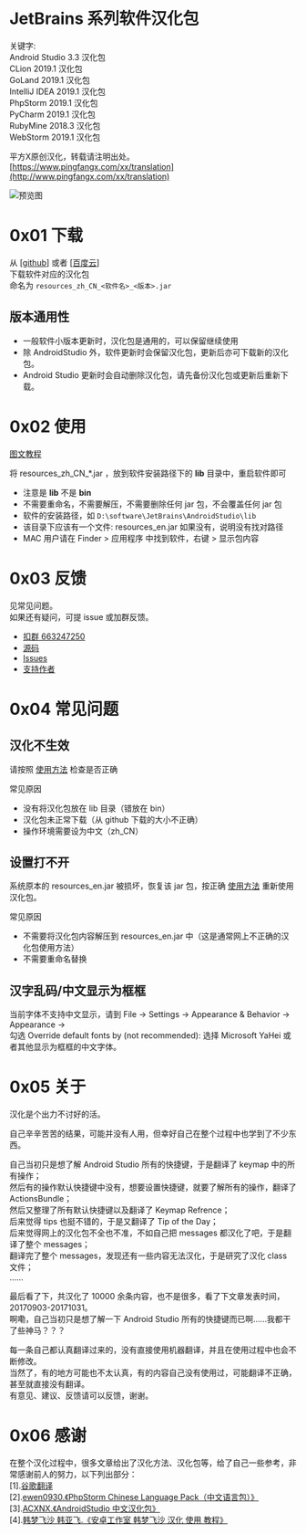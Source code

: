 # JetBrains 系列软件汉化包  
关键字:  
Android Studio 3.3 汉化包  
CLion 2019.1 汉化包  
GoLand 2019.1 汉化包  
IntelliJ IDEA 2019.1 汉化包  
PhpStorm 2019.1 汉化包  
PyCharm 2019.1 汉化包  
RubyMine 2018.3 汉化包  
WebStorm 2019.1 汉化包  


平方X原创汉化，转载请注明出处。  
[https://www.pingfangx.com/xx/translation](http://www.pingfangx.com/xx/translation)  

![预览图](https://pingfangx.github.io/resource/blogx/2421.1.png)


# 0x01 下载
从 [[github](https://github.com/pingfangx/jetbrains-in-chinese)]
或者 [[百度云](https://pan.baidu.com/s/1c1UVmPa)]  
下载软件对应的汉化包  
命名为 `resources_zh_CN_<软件名>_<版本>.jar`

## 版本通用性
* 一般软件小版本更新时，汉化包是通用的，可以保留继续使用
* 除 AndroidStudio 外，软件更新时会保留汉化包，更新后亦可下载新的汉化包。  
* Android Studio 更新时会自动删除汉化包，请先备份汉化包或更新后重新下载。

# 0x02 使用
[图文教程](https://github.com/pingfangx/TranslatorX/wiki/Usage#%E5%9B%BE%E6%96%87%E6%95%99%E7%A8%8B)  

将 resources_zh_CN_\*.jar ，放到软件安装路径下的 **lib** 目录中，重启软件即可  
* 注意是 **lib** 不是 **bin**
* 不需要重命名，不需要解压，不需要删除任何 jar 包，不会覆盖任何 jar 包
* 软件的安装路径，如 `D:\software\JetBrains\AndroidStudio\lib`
* 该目录下应该有一个文件: resources_en.jar 如果没有，说明没有找对路径
* MAC 用户请在 Finder > 应用程序 中找到软件，右键 > 显示包内容

# 0x03 反馈
见常见问题。  
如果还有疑问，可提 issue 或加群反馈。

* [扣群 663247250](https://jq.qq.com/?_wv=1027&k=5Nhkg8u)
* [源码](https://www.pingfangx.com/xx/translation)
* [Issues](https://github.com/pingfangx/TranslatorX/issues)
* [支持作者](https://www.pingfangx.com/xx/translation/support)

# 0x04 常见问题
## 汉化不生效
请按照 [使用方法] 检查是否正确

常见原因
* 没有将汉化包放在 lib 目录（错放在 bin）
* 汉化包未正常下载（从 github 下载的大小不正确）
* 操作环境需要设为中文（zh_CN）

## 设置打不开
系统原本的 resources_en.jar 被损坏，恢复该 jar 包，按正确 [使用方法] 重新使用汉化包。

常见原因
* 不需要将汉化包内容解压到 resources_en.jar 中（这是通常网上不正确的汉化包使用方法）
* 不需要重命名替换

## 汉字乱码/中文显示为框框
当前字体不支持中文显示，请到 File → Settings → Appearance & Behavior → Appearance →  
勾选 Override default fonts by (not recommended):
选择 Microsoft YaHei 或者其他显示为框框的中文字体。

# 0x05 关于
汉化是个出力不讨好的活。  

自己辛辛苦苦的结果，可能并没有人用，但幸好自己在整个过程中也学到了不少东西。

自己当初只是想了解 Android Studio 所有的快捷键，于是翻译了 keymap 中的所有操作；  
然后有的操作默认快捷键中没有，想要设置快捷键，就要了解所有的操作，翻译了 ActionsBundle；  
然后又整理了所有默认快捷键以及翻译了 Keymap Refrence；  
后来觉得 tips 也挺不错的，于是又翻译了 Tip of the Day；  
后来觉得网上的汉化包不全也不准，不如自己把 messages 都汉化了吧，于是翻译了整个 messages；  
翻译完了整个 messages，发现还有一些内容无法汉化，于是研究了汉化 class 文件；  
……

最后看了下，共汉化了 10000 余条内容，也不是很多，看了下文章发表时间，20170903-20171031。  
啊嘞，自己当初只是想了解一下 Android Studio 所有的快捷键而已啊……我都干了些神马？？？

每一条自己都认真翻译过来的，没有直接使用机器翻译，并且在使用过程中也会不断修改。  
当然了，有的地方可能也不太认真，有的内容自己没有使用过，可能翻译不正确，甚至就直接没有翻译。  
有意见、建议、反馈请可以反馈，谢谢。

# 0x06 感谢  
在整个汉化过程中，很多文章给出了汉化方法、汉化包等，给了自己一些参考，非常感谢前人的努力，以下列出部分：  
[1].[谷歌翻译](https://translate.google.cn/)  
[2].[ewen0930.《PhpStorm Chinese Language Pack（中文语言包）》](https://github.com/ewen0930)  
[3].[ACXNX.《AndroidStudio 中文汉化包》](https://github.com/ACXNX/AndroidStudio-ChineseLanguagePackage)  
[4].[韩梦飞沙 韩亚飞.《安卓工作室 韩梦飞沙 汉化 使用 教程》](http://www.cnblogs.com/yue31313/p/7464727.html)  

[使用方法]: https://github.com/pingfangx/TranslatorX/wiki/Usage (使用方法)